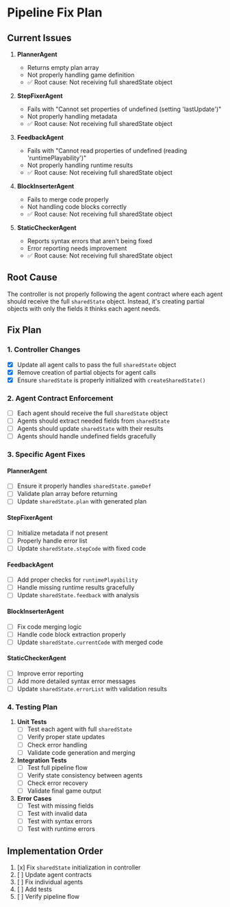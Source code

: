 # Pipeline Fix Plan

## Current Issues

1. **PlannerAgent**
   - Returns empty plan array
   - Not properly handling game definition
   - ✅ Root cause: Not receiving full sharedState object

2. **StepFixerAgent**
   - Fails with "Cannot set properties of undefined (setting 'lastUpdate')"
   - Not properly handling metadata
   - ✅ Root cause: Not receiving full sharedState object

3. **FeedbackAgent**
   - Fails with "Cannot read properties of undefined (reading 'runtimePlayability')"
   - Not properly handling runtime results
   - ✅ Root cause: Not receiving full sharedState object

4. **BlockInserterAgent**
   - Fails to merge code properly
   - Not handling code blocks correctly
   - ✅ Root cause: Not receiving full sharedState object

5. **StaticCheckerAgent**
   - Reports syntax errors that aren't being fixed
   - Error reporting needs improvement
   - ✅ Root cause: Not receiving full sharedState object

## Root Cause

The controller is not properly following the agent contract where each agent should receive the full `sharedState` object. Instead, it's creating partial objects with only the fields it thinks each agent needs.

## Fix Plan

### 1. Controller Changes

- [x] Update all agent calls to pass the full `sharedState` object
- [x] Remove creation of partial objects for agent calls
- [x] Ensure `sharedState` is properly initialized with `createSharedState()`

### 2. Agent Contract Enforcement

- [ ] Each agent should receive the full `sharedState` object
- [ ] Agents should extract needed fields from `sharedState`
- [ ] Agents should update `sharedState` with their results
- [ ] Agents should handle undefined fields gracefully

### 3. Specific Agent Fixes

#### PlannerAgent
- [ ] Ensure it properly handles `sharedState.gameDef`
- [ ] Validate plan array before returning
- [ ] Update `sharedState.plan` with generated plan

#### StepFixerAgent
- [ ] Initialize metadata if not present
- [ ] Properly handle error list
- [ ] Update `sharedState.stepCode` with fixed code

#### FeedbackAgent
- [ ] Add proper checks for `runtimePlayability`
- [ ] Handle missing runtime results gracefully
- [ ] Update `sharedState.feedback` with analysis

#### BlockInserterAgent
- [ ] Fix code merging logic
- [ ] Handle code block extraction properly
- [ ] Update `sharedState.currentCode` with merged code

#### StaticCheckerAgent
- [ ] Improve error reporting
- [ ] Add more detailed syntax error messages
- [ ] Update `sharedState.errorList` with validation results

### 4. Testing Plan

1. **Unit Tests**
   - [ ] Test each agent with full `sharedState`
   - [ ] Verify proper state updates
   - [ ] Check error handling
   - [ ] Validate code generation and merging

2. **Integration Tests**
   - [ ] Test full pipeline flow
   - [ ] Verify state consistency between agents
   - [ ] Check error recovery
   - [ ] Validate final game output

3. **Error Cases**
   - [ ] Test with missing fields
   - [ ] Test with invalid data
   - [ ] Test with syntax errors
   - [ ] Test with runtime errors

## Implementation Order

1. [x] Fix `sharedState` initialization in controller
2. [ ] Update agent contracts
3. [ ] Fix individual agents
4. [ ] Add tests
5. [ ] Verify pipeline flow 
